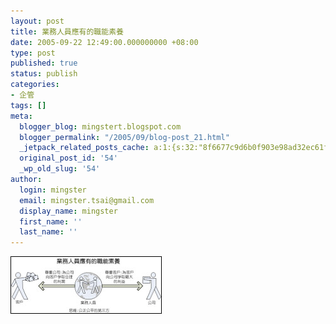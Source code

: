 ```yaml
---
layout: post
title: 業務人員應有的職能素養
date: 2005-09-22 12:49:00.000000000 +08:00
type: post
published: true
status: publish
categories:
- 企管
tags: []
meta:
  blogger_blog: mingstert.blogspot.com
  blogger_permalink: "/2005/09/blog-post_21.html"
  _jetpack_related_posts_cache: a:1:{s:32:"8f6677c9d6b0f903e98ad32ec61f8deb";a:2:{s:7:"expires";i:1455242287;s:7:"payload";a:3:{i:0;a:1:{s:2:"id";i:130;}i:1;a:1:{s:2:"id";i:280;}i:2;a:1:{s:2:"id";i:54;}}}}
  original_post_id: '54'
  _wp_old_slug: '54'
author:
  login: mingster
  email: mingster.tsai@gmail.com
  display_name: mingster
  first_name: ''
  last_name: ''
---
```

<p><a title="photo sharing" href="http://www.flickr.com/photos/mingster/45500581/"><img style="border-right:#000000 1px solid;border-top:#000000 1px solid;border-left:#000000 1px solid;border-bottom:#000000 1px solid;" alt="" src="/img/45500581_b55ca52208_m.jpg" /></a></p>

